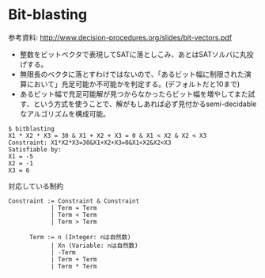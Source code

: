 # Bit-blasting
参考資料: http://www.decision-procedures.org/slides/bit-vectors.pdf

 * 整数をビットベクタで表現してSATに落としこみ、あとはSATソルバに丸投げする。
 * 無限長のベクタに落とすわけではないので、「あるビット幅に制限された演算において」充足可能か不可能かを判定する。(デフォルトだと10まで)
 * あるビット幅で充足可能解が見つからなかったらビット幅を増やしてまた試す、という方式を使うことで、解がもしあれば必ず見付かるsemi-decidableなアルゴリズムを構成可能。

```
$ bitblasting
X1 * X2 * X3 = 30 & X1 + X2 + X3 = 0 & X1 < X2 & X2 < X3
Constraint: X1*X2*X3=30&X1+X2+X3=0&X1<X2&X2<X3
Satisfiable by:
X1 = -5
X2 = -1
X3 = 6
```

対応している制約
```
Constraint := Constraint & Constraint
            | Term = Term
			| Term < Term
			| Term > Term

      Term := n (Integer: nは自然数)
            | Xn (Variable: nは自然数)
			| -Term
            | Term + Term
			| Term * Term
```
